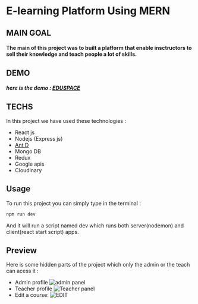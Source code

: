 # E-learning Platform Using MERN
## MAIN GOAL
#### The main of this project was to built a platform that enable insctructors to sell their knowledge and teach people a lot of skills.
## DEMO
##### here is the demo : [EDUSPACE](https://e-duspace.herokuapp.com/)

## TECHS
In this project we have used these technologies : 
+ React js
+ Nodejs (Express js)
+ [Ant D](https://github.com/ant-design/ant-design)
+ Mongo DB
+ Redux
+ Google apis
+ Cloudinary
## Usage 
To run this project you can simply type in the terminal : 
```bash 
npm run dev 
```
And it will run a script named dev which runs both server(nodemon) and client(react start script) apps.

## Preview
Here is some hidden parts of the project which only the admin or the teach can acess it : 
+ Admin profile
![admin panel](https://i.imgur.com/6IVGNUk.png)
+ Teacher profile
![Teacher panel](https://i.imgur.com/t3u0Abf.png)
+ Edit a course:
![EDIT](https://i.imgur.com/lc2YrBz.png)

